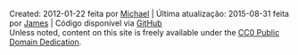 Created: <span property="dcterms:created" datatype="xsd:date">2012-01-22</span> feita por <a href="http://mhausenblas.info/#i" rel="dcterms:creator">Michael</a> &#124; Última atualização: <span property="dcterms:modified" datatype="xsd:date">2015-08-31</span> feita por <a href="http://jayg.me/" rel="dcterms:contributor">James</a> &#124; Código disponível via <i class="fa fa-github fa-fw"></i>[GitHub](https://github.com/mhausenblas/5stardata.info)  
<span property="dcterms:rights" resource="#rights" typeof="dcterms:RightsStatement">Unless noted, content on this site is freely available under the <a rel="dcterms:license" href="http://creativecommons.org/publicdomain/zero/1.0/">CC0 Public Domain Dedication</a>.</span>
